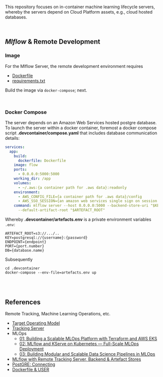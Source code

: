 <br>

This repository focuses on in-container machine learning lifecycle servers, whereby the servers depend on Cloud Platform assets, e.g., cloud hosted databases.

<br>

## *Mlflow* & Remote Development

### Image

For the Mlflow Server, the remote development environment requires

* [Dockerfile](/.devcontainer/Dockerfile)
* [requirements.txt](/.devcontainer/requirements.txt)

Build the image via `docker-compose`; next.

<br>

### Docker Compose

The server depends on an Amazon Web Services hosted postgre database.  To launch the server within a docker container, foremost a docker compose script **.devcontainer/compose.yaml** that includes database communication details:

```yaml
services:
  app:
    build:
      dockerfile: Dockerfile
    image: flow
    ports:
      - 0.0.0.0:5000:5000
    working_dir: /app
    volumes:
      - ~/.aws:{a container path for .aws data}:readonly
    environment:
      - AWS_CONFIG_FILE={a container path for .aws data}/config
      - AWS_SSO_SESSION={an amazon web services single sign on session name}
    command: mlflow server --host 0.0.0.0:5000 --backend-store-uri "$KEY@$ENDPOINT:$PORT/$DB" 
      --default-artifact-root "$ARTEFACT_ROOT"
```

Whereby **.devcontainer/artefacts.env** is a private environment variables `.env`:

```env
ARTEFACT_ROOT=s3://.../..
KEY=postgresql://{username}:{password}
ENDPOINT={endpoint}
PORT={port.number}
DB={database.name}
```

Subsequently

```shell
cd .devcontainer
docker-compose --env-file=artefacts.env up
```

<br>
<br>

## References

Remote Tracking, Machine Learning Operations, etc.

* [Target Operating Model](https://mlflow.org/docs/latest/ml/tracking/#other-tracking-setup)
* [Tracking Server](https://mlflow.org/docs/latest/ml/getting-started/logging-first-model/step1-tracking-server)
* MLOps
  * [01: Building a Scalable MLOps Platform with Terraform and AWS EKS](https://medium.com/@amirrezakha/building-a-scalable-mlops-platform-with-terraform-and-aws-eks-9e1fd953d005)
  * [02: MLflow and KServe on Kubernetes — Full-Scale MLOps Deployment](https://medium.com/@amirrezakha/mlflow-and-kserve-on-kubernetes-full-scale-mlops-deployment-de80b259e412)
  * [03: Building Modular and Scalable Data Science Pipelines in MLOps](https://medium.com/@amirrezakha/building-modular-and-scalable-data-science-pipelines-in-mlops-46e89451bd40)
* [MLflow with Remote Tracking Server, Backend & Artefact Stores](https://medium.com/yelassad/mlflow-with-remote-tracking-server-backend-and-artifact-stores-39912680a464)
* [PostGRE: Connecting](https://docs.aws.amazon.com/AmazonRDS/latest/UserGuide/USER_ConnectToPostgreSQLInstance.html)
* [Dockerfile & USER](https://www.docker.com/blog/understanding-the-docker-user-instruction)

<br>
<br>

<br>
<br>

<br>
<br>

<br>
<br>

